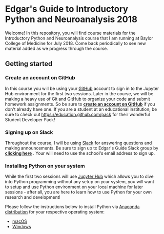 # Edgar's Guide to Introductory Python and Neuroanalysis 2018
Welcome! In this repository, you will find course materials for the Introductory Python and Neuroanalysis course that I am running at Baylor College of Medicine for July 2018. Come back periodically to see new material added as we progress through the course.

## Getting started

### Create an account on GitHub

In this course you will be using your [GitHub](https://github.com) account to sign in to the Jupyter Hub environment for the first two sessions. Later in the course, we will be making a heavy use of Git and GitHub to organize your code and submit homework assignments. So be sure to [**create an account on GitHub**](https://github.com/join) if you don't already have one. If you are a student at an educational institution, be sure to check out https://education.github.com/pack for their wonderful Student Developer Pack!

### Signing up on Slack

Throughout the course, I will be using [Slack](https://slack.com) for answering questions and making announcements. Be sure to sign up to Edgar's Guide Slack group by [**clicking here**](https://join.slack.com/t/edgarsguide/signup) . Your will need to use the school's email address to sign up.

### Installing Python on your system

While the first two sessions will use [Jupyter Hub](https://github.com/jupyterhub/jupyterhub) which allows you to dive into Python programming without any setup on your system, you will want to setup and use Python environment on your local machine for later sessions - after all, you are here to learn how to use Python for your own research and development! 

Please follow the instructions below to install Python via [Anaconda distribution](https://anaconda.org) for your respective operating system:

* [macOS](./mac_conda_install.md)
* [Windows](./windows_conda_install.md)



